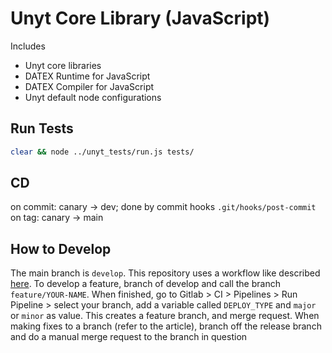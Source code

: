 # Unyt Core Library (JavaScript)

Includes
 * Unyt core libraries
 * DATEX Runtime for JavaScript
 * DATEX Compiler for JavaScript
 * Unyt default node configurations

## Run Tests
```bash
clear && node ../unyt_tests/run.js tests/
```

## CD
on commit: canary -> dev; done by commit hooks `.git/hooks/post-commit`
on tag: canary -> main

## How to Develop
The main branch is `develop`. This repository uses a workflow like described [here](https://medium.com/trendyol-tech/semantic-versioning-and-gitlab-6bcd1e07c0b0).
To develop a feature, branch of develop and call the branch `feature/YOUR-NAME`. When finished, go to Gitlab > CI > Pipelines > Run Pipeline > select your branch, add a variable called `DEPLOY_TYPE` and `major` or `minor` as value.
This creates a feature branch, and merge request.
When making fixes to a branch (refer to the article), branch off the release branch and do a manual merge request to the branch in question